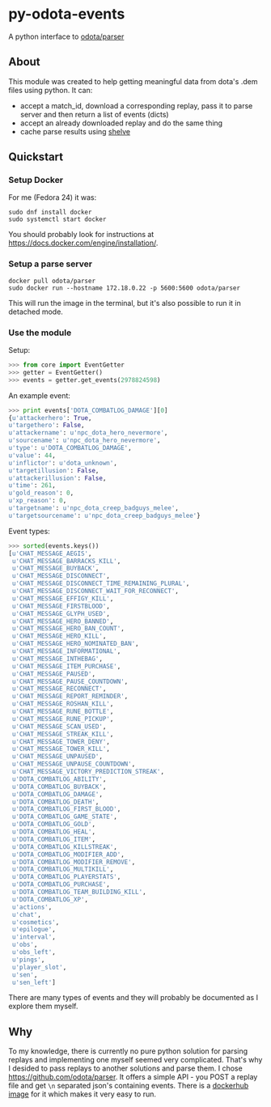 # py-odota-events
A python interface to [odota/parser](https://github.com/odota/parser)

## About
This module was created to help getting meaningful data from dota's .dem files using python. It can:
* accept a match_id, download a corresponding replay, pass it to parse server and then return a list of events (dicts)
* accept an already downloaded replay and do the same thing
* cache parse results using [shelve](https://docs.python.org/2/library/shelve.html)

## Quickstart

### Setup Docker
For me (Fedora 24) it was:
```
sudo dnf install docker
sudo systemctl start docker
```
You should probably look for instructions at https://docs.docker.com/engine/installation/.

### Setup a parse server
```
docker pull odota/parser
sudo docker run --hostname 172.18.0.22 -p 5600:5600 odota/parser
```
This will run the image in the terminal, but it's also possible to run it in detached mode.

### Use the module
Setup: 
```python
>>> from core import EventGetter
>>> getter = EventGetter()
>>> events = getter.get_events(2978824598)
```
An example event: 
```python
>>> print events['DOTA_COMBATLOG_DAMAGE'][0]
{u'attackerhero': True,
u'targethero': False,
u'attackername': u'npc_dota_hero_nevermore',
u'sourcename': u'npc_dota_hero_nevermore',
u'type': u'DOTA_COMBATLOG_DAMAGE',
u'value': 44,
u'inflictor': u'dota_unknown',
u'targetillusion': False,
u'attackerillusion': False,
u'time': 261,
u'gold_reason': 0,
u'xp_reason': 0,
u'targetname': u'npc_dota_creep_badguys_melee',
u'targetsourcename': u'npc_dota_creep_badguys_melee'}
```
Event types:
```python
>>> sorted(events.keys())
[u'CHAT_MESSAGE_AEGIS',
 u'CHAT_MESSAGE_BARRACKS_KILL',
 u'CHAT_MESSAGE_BUYBACK',
 u'CHAT_MESSAGE_DISCONNECT',
 u'CHAT_MESSAGE_DISCONNECT_TIME_REMAINING_PLURAL',
 u'CHAT_MESSAGE_DISCONNECT_WAIT_FOR_RECONNECT',
 u'CHAT_MESSAGE_EFFIGY_KILL',
 u'CHAT_MESSAGE_FIRSTBLOOD',
 u'CHAT_MESSAGE_GLYPH_USED',
 u'CHAT_MESSAGE_HERO_BANNED',
 u'CHAT_MESSAGE_HERO_BAN_COUNT',
 u'CHAT_MESSAGE_HERO_KILL',
 u'CHAT_MESSAGE_HERO_NOMINATED_BAN',
 u'CHAT_MESSAGE_INFORMATIONAL',
 u'CHAT_MESSAGE_INTHEBAG',
 u'CHAT_MESSAGE_ITEM_PURCHASE',
 u'CHAT_MESSAGE_PAUSED',
 u'CHAT_MESSAGE_PAUSE_COUNTDOWN',
 u'CHAT_MESSAGE_RECONNECT',
 u'CHAT_MESSAGE_REPORT_REMINDER',
 u'CHAT_MESSAGE_ROSHAN_KILL',
 u'CHAT_MESSAGE_RUNE_BOTTLE',
 u'CHAT_MESSAGE_RUNE_PICKUP',
 u'CHAT_MESSAGE_SCAN_USED',
 u'CHAT_MESSAGE_STREAK_KILL',
 u'CHAT_MESSAGE_TOWER_DENY',
 u'CHAT_MESSAGE_TOWER_KILL',
 u'CHAT_MESSAGE_UNPAUSED',
 u'CHAT_MESSAGE_UNPAUSE_COUNTDOWN',
 u'CHAT_MESSAGE_VICTORY_PREDICTION_STREAK',
 u'DOTA_COMBATLOG_ABILITY',
 u'DOTA_COMBATLOG_BUYBACK',
 u'DOTA_COMBATLOG_DAMAGE',
 u'DOTA_COMBATLOG_DEATH',
 u'DOTA_COMBATLOG_FIRST_BLOOD',
 u'DOTA_COMBATLOG_GAME_STATE',
 u'DOTA_COMBATLOG_GOLD',
 u'DOTA_COMBATLOG_HEAL',
 u'DOTA_COMBATLOG_ITEM',
 u'DOTA_COMBATLOG_KILLSTREAK',
 u'DOTA_COMBATLOG_MODIFIER_ADD',
 u'DOTA_COMBATLOG_MODIFIER_REMOVE',
 u'DOTA_COMBATLOG_MULTIKILL',
 u'DOTA_COMBATLOG_PLAYERSTATS',
 u'DOTA_COMBATLOG_PURCHASE',
 u'DOTA_COMBATLOG_TEAM_BUILDING_KILL',
 u'DOTA_COMBATLOG_XP',
 u'actions',
 u'chat',
 u'cosmetics',
 u'epilogue',
 u'interval',
 u'obs',
 u'obs_left',
 u'pings',
 u'player_slot',
 u'sen',
 u'sen_left']


```
There are many types of events and they will probably be documented as I explore them myself.

## Why
To my knowledge, there is currently no pure python solution for parsing replays and implementing one myself seemed very complicated. That's why I desided to pass replays to another solutions and parse them. I chose https://github.com/odota/parser. It offers a simple API - you POST a replay file and get `\n` separated json's containing events. There is a [dockerhub image](https://hub.docker.com/r/odota/parser/) for it which  makes it very easy to run.
